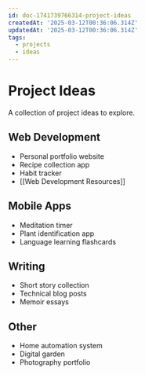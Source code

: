 ```yaml
---
id: doc-1741739766314-project-ideas
createdAt: '2025-03-12T00:36:06.314Z'
updatedAt: '2025-03-12T00:36:06.314Z'
tags:
  - projects
  - ideas
---
```

# Project Ideas

A collection of project ideas to explore.

## Web Development

- Personal portfolio website
- Recipe collection app
- Habit tracker
- [[Web Development Resources]]

## Mobile Apps

- Meditation timer
- Plant identification app
- Language learning flashcards

## Writing

- Short story collection
- Technical blog posts
- Memoir essays

## Other

- Home automation system
- Digital garden
- Photography portfolio

